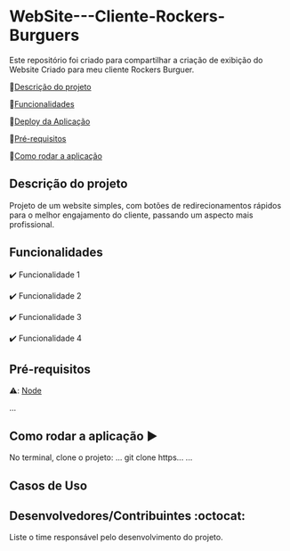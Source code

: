 # WebSite---Cliente-Rockers-Burguers
Este repositório foi criado para compartilhar a criação de exibição do Website Criado para meu cliente Rockers Burguer.

🔹[Descrição do projeto](#descrição-do-projeto)

🔹[Funcionalidades](#funcionalidades)

🔹[Deploy da Aplicação](#deploy-da-aplicação-dash)

🔹[Pré-requisitos](#pré-requisitos)

🔹[Como rodar a aplicação](#como-rodar-a-aplicação-arrow_forward)

## Descrição do projeto

<p aligh="justify">
  Projeto de um website simples, com botões de redirecionamentos rápidos para o melhor engajamento do cliente, passando um aspecto mais profissional.
</p>

## Funcionalidades

✔️ Funcionalidade 1

✔️ Funcionalidade 2

✔️ Funcionalidade 3

✔️ Funcionalidade 4

## Pré-requisitos

⚠️: [Node](https://nodejs.org/en/download/)

...

## Como rodar a aplicação ▶️

No terminal, clone o projeto:
...
git clone https...
...
## Casos de Uso


## Desenvolvedores/Contribuintes :octocat:

Liste o time responsável pelo desenvolvimento do projeto.
